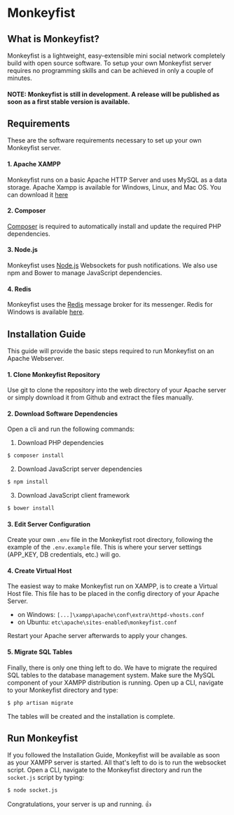 # **Monkeyfist**

## What is Monkeyfist?
Monkeyfist is a lightweight, easy-extensible mini social network completely build with open source software. To setup your own Monkeyfist server requires no programming skills and can be achieved in only a couple of minutes.

#### **NOTE:**  Monkeyfist is still in development. A release will be published as soon as a first stable version is available. 

## Requirements
These are the software requirements necessary to set up your own Monkeyfist server.

#### 1. Apache XAMPP
Monkeyfist runs on a basic Apache HTTP Server and uses MySQL as a data storage. Apache Xampp is available for Windows, Linux, and Mac OS. You can download it [here](https://www.apachefriends.org/download.html)

#### 2. Composer
[Composer](https://getcomposer.org/download/) is required to automatically install and update the required PHP dependencies.

#### 3. Node.js
Monkeyfist uses [Node.js](https://nodejs.org/) Websockets for push notifications. We also use npm and Bower to manage JavaScript dependencies.

#### 4. Redis
Monkeyfist uses the [Redis](https://redis.io/download) message broker for its messenger. Redis for Windows is available [here](https://github.com/MSOpenTech/redis/releases).

## Installation Guide
This guide will provide the basic steps required to run Monkeyfist on an Apache Webserver.

#### 1. Clone Monkeyfist Repository
Use git to clone the repository into the web directory of your Apache server or simply download it from Github and extract the files manually.

#### 2. Download Software Dependencies
Open a cli and run the following commands:
1. Download PHP dependencies  
```sh
$ composer install
```
2. Download JavaScript server dependencies  
```sh
$ npm install
```
3. Download JavaScript client framework  
```sh
$ bower install
```

#### 3. Edit Server Configuration
Create your own ```.env``` file in the Monkeyfist root directory, following the example of the ```.env.example``` file. This is where your server settings (APP_KEY, DB credentials, etc.) will go.

#### 4. Create Virtual Host
The easiest way to make Monkeyfist run on XAMPP, is to create a Virtual Host file. This file has to be placed in the config directory of your Apache Server.  
* on Windows: ```[...]\xampp\apache\conf\extra\httpd-vhosts.conf```
* on Ubuntu: ```etc\apache\sites-enabled\monkeyfist.conf```

Restart your Apache server afterwards to apply your changes.

#### 5. Migrate SQL Tables
Finally, there is only one thing left to do. We have to migrate the required SQL tables to the database management system. Make sure the MySQL component of your XAMPP distribution is running. Open up a CLI, navigate to your Monkeyfist directory and type:
```sh
$ php artisan migrate
```
The tables will be created and the installation is complete.

## Run Monkeyfist

If you followed the Installation Guide, Monkeyfist will be available as soon as your XAMPP server is started. All that's left to do is to run the websocket script. Open a CLI, navigate to the Monkeyfist directory and run the ```socket.js``` script by typing:
```sh
$ node socket.js
```
Congratulations, your server is up and running. :thumbsup:
